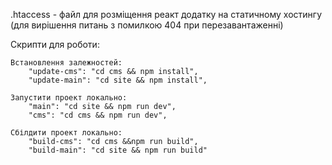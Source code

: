 .htaccess - файл для розміщення реакт додатку на статичному хостингу (для вирішення питань з помилкою 404 при перезавантаженні)

Скрипти для роботи:

    Встановлення залежностей:
        "update-cms": "cd cms && npm install",
        "update-main": "cd site && npm install",

    Запустити проект локально:
        "main": "cd site && npm run dev",
        "cms": "cd cms && npm run dev",

    Сбілдити проект локально:
        "build-cms": "cd cms &&npm run build",
        "build-main": "cd site && npm run build"
